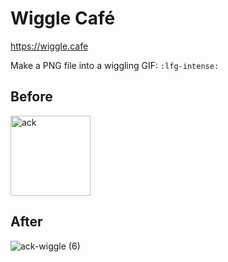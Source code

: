 # Wiggle Café

https://wiggle.cafe

Make a PNG file into a wiggling GIF: `:lfg-intense:`

## Before

<img width="128" height="128" alt="ack" src="https://github.com/user-attachments/assets/ef97cbe2-ce67-48e3-9352-301748fe09ca" />

## After

![ack-wiggle (6)](https://github.com/user-attachments/assets/9196ef22-0425-475c-b9a0-a6eee8229849)

